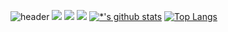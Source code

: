 ![header](https://capsule-render.vercel.app/api?type=waving&color=E3826C&height=250&section=header&text=Jeong%20ChangSeong&fontSize=90&animation=fadeIn&fontAlignY=38&desc=%20&descAlignY=62&descAlign=62)
<img src="https://img.shields.io/badge/-Spring-6DB33F?style=flat-square&logo=Spring&logoColor=white"/>
<img src="https://img.shields.io/badge/-SpringBoot-6DB33F?style=flat-square&logo=Spring Boot&logoColor=white"/>
<img src="https://img.shields.io/badge/-JavaScript-F7DF1E?style=flat-square&logo=JavaScript&logoColor=white"/>
[![*'s github stats](https://github-readme-stats.vercel.app/api?username=ggabdoll)](https://github.com/ggabdoll)
[![Top Langs](https://github-readme-stats.vercel.app/api/top-langs/?username=ggabdoll&layout=compact)](https://github.com/ggabdoll/github-readme-stats)
